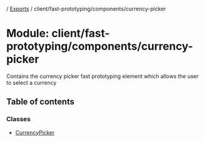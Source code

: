 [](../README.md) / [Exports](../modules.md) / client/fast-prototyping/components/currency-picker

# Module: client/fast-prototyping/components/currency-picker

Contains the currency picker fast prototyping element which allows the user
to select a currency

## Table of contents

### Classes

- [CurrencyPicker](../classes/client_fast_prototyping_components_currency_picker.currencypicker.md)
